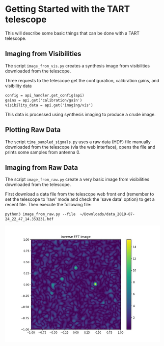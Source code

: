 # Getting Started with the TART telescope

This will describe some basic things that can be done with a TART telescope. 

## Imaging from Visibilities

The script `image_from_vis.py` creates  a synthesis image from visibilities downloaded from the telescope.

Three requests to the telescope get the configuration, calibration gains, and visibility data

    config = api_handler.get_config(api)
    gains = api.get('calibration/gain')
    visibility_data = api.get('imaging/vis')

This data is processed using synthesis imaging to produce a crude image.

## Plotting Raw Data

The script `time_sampled_signals.py` uses a raw data (HDF) file manually downloaded from the telescope
(via the web interface), opens the file and prints some samples from antenna 0. 


## Imaging from Raw Data

The script `image_from_raw.py` create  a very basic image from visibilities downloaded from the telescope.

First download a data file from the telescope web front end (remember to set the telescope to 'raw'
mode and check the 'save data' option) to get a recent file. Then execute the following file:

    python3 image_from_raw.py --file  ~/Downloads/data_2019-07-24_22_47_14.353231.hdf

 ![Image generated from raw data][raw_image] 

[raw_image]: raw_image.jpg "TART Raw Data Image"
